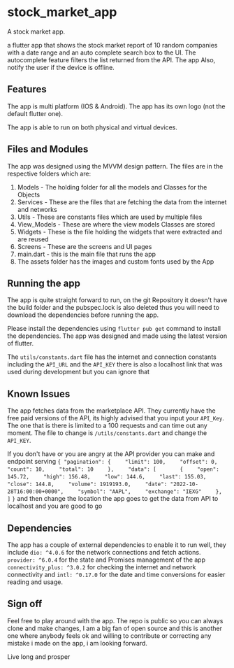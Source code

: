 # stock_market_app

A stock market app.

a flutter app that shows the stock market report of 10 random
companies with a date range and an auto complete search box to the UI. The autocomplete feature
filters the list returned from the API. The app Also, notify the user if the device is offline.

## Features
The app is multi platform (IOS & Android). The app has its own logo (not the default flutter one).

The app is able to run on both physical and virtual devices. 

## Files and Modules
The app was designed using the MVVM design pattern. The files are in the respective folders which are:
1. Models - The holding folder for all the models and Classes for the Objects
2. Services - These are the files that are fetching the data from the internet and networks
3. Utils - These are constants files which are used by multiple files
4. View_Models - These are where the view models Classes are stored
5. Widgets - These is the file holding the widgets that were extracted and are reused
6. Screens - These are the screens and UI pages
7. main.dart - this is the main file that runs the app
8. The assets folder has the images and custom fonts used by the App

## Running the app
The app is quite straight forward to run, on the git Repository it doesn't have the build folder and
the pubspec.lock is also deleted thus you will need to download the dependencies before running
the app. 

Please install the dependencies using ```flutter pub get``` command to install the dependencies.
The app was designed and made using the latest version of flutter.

The ```utils/constants.dart``` file has the internet and connection constants including the ```API_URL```
and the ```API_KEY``` there is also a localhost link that was used during development but you can ignore that

## Known Issues
The app fetches data from the marketplace API. They currently have the free paid versions of the 
API, its highly advised that you input your ```API_Key```. The one that is there is limited to a 100
requests and can time out any moment. The file to change is ```/utils/constants.dart``` and change the 
```API_KEY```.

If you don't have or you are angry at the API provider you can make and endpoint serving 
```{ "pagination": {```
```    "limit": 100,```
```    "offset": 0,```
```    "count": 10,```
```    "total": 10```
```    },```
```    "data": [```
 ```       {```
```    "open": 145.72,```
```    "high": 156.48,```
```    "low": 144.6,```
```    "last": 155.03,```
```    "close": 144.8,```
```    "volume": 1919193.0,```
```    "date": "2022-10-28T16:00:00+0000",```
```    "symbol": "AAPL",```
```    "exchange": "IEXG"```
```    }, ]```
```}```
and then change the location the app goes to get the data from API to localhost and you are good to
go 

## Dependencies
The app has a couple of external dependencies to enable it to run well, they include
```dio: ^4.0.6``` for the network connections and fetch actions. ```provider: ^6.0.4```
for the state and Promises management of the app ```connectivity_plus: ^3.0.2```
for checking the internet and network connectivity and ```intl: ^0.17.0``` for the date 
and time conversions for easier reading and usage.

## Sign off
Feel free to play around with the app. The repo is public so you can always clone and make changes,
I am a big fan of open source and this is another one where anybody feels ok and willing to contribute
or correcting any mistake i made on the app, i am looking forward.

Live long and prosper